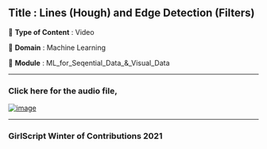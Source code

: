 ## Title : Lines (Hough) and Edge Detection (Filters)
🔴 **Type of Content** : Video

🔴 **Domain** : Machine Learning

🔴 **Module** : ML_for_Seqential_Data_&_Visual_Data

*********************************************************************

### Click here for the audio file,

[![image](https://user-images.githubusercontent.com/79050917/141051837-1c6b8563-3ab9-4e2b-b551-c8d60a3dba43.png)](https://drive.google.com/file/d/15eeOKVG1TbAD8RA_Bj5dmdWKJiXUVDPk/view?usp=sharing)
*********************************************************************

### GirlScript Winter of Contributions 2021
